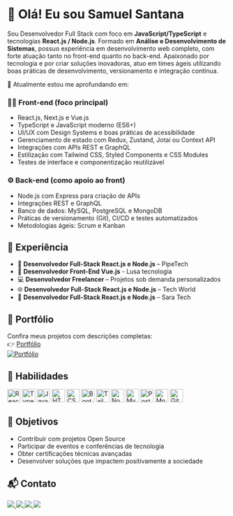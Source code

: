# 👋 Olá! Eu sou Samuel Santana

Sou Desenvolvedor Full Stack com foco em **JavaScript/TypeScript** e tecnologias **React.js / Node.js**. Formado em **Análise e Desenvolvimento de Sistemas**, possuo experiência em desenvolvimento web completo, com forte atuação tanto no front-end quanto no back-end. Apaixonado por tecnologia e por criar soluções inovadoras, atuo em times ágeis utilizando boas práticas de desenvolvimento, versionamento e integração contínua.

🎯 Atualmente estou me aprofundando em:

### 👨‍💻 Front-end (foco principal)
- React.js, Next.js e Vue.js
- TypeScript e JavaScript moderno (ES6+)
- UI/UX com Design Systems e boas práticas de acessibilidade
- Gerenciamento de estado com Redux, Zustand, Jotai ou Context API
- Integrações com APIs REST e GraphQL
- Estilização com Tailwind CSS, Styled Components e CSS Modules
- Testes de interface e componentização reutilizável

### ⚙️ Back-end (como apoio ao front)
- Node.js com Express para criação de APIs
- Integrações REST e GraphQL
- Banco de dados: MySQL, PostgreSQL e MongoDB
- Práticas de versionamento (Git), CI/CD e testes automatizados
- Metodologias ágeis: Scrum e Kanban


## 💼 Experiência

- 🏢 **Desenvolvedor Full-Stack React.js e Node.js** – PipeTech
- 💼 **Desenvolvedor Front-End Vue.js** - Lusa tecnologia
- 💻 **Desenvolvedor Freelancer** – Projetos sob demanda personalizados  
- 🌐 **Desenvolvedor Full-Stack React.js e Node.js** – Tech World  
- 🤝 **Desenvolvedor Full-Stack React.js e Node.js** – Sara Tech  

## 🚀 Portfólio

Confira meus projetos com descrições completas:  
👉 [Portfólio](https://samuelsantana-dev.github.io/portifolio_react/)  
[![Portfólio](https://img.icons8.com/material-sharp/256/portfolio.png)](https://samuelsantana-dev.github.io/portifolio_react/)

## 🔧 Habilidades

<div style="display: inline_block">
  <img alt="React" height="30" src="https://cdn.jsdelivr.net/gh/devicons/devicon/icons/react/react-original.svg" />
  <img alt="TypeScript" height="30" src="https://cdn.jsdelivr.net/gh/devicons/devicon/icons/typescript/typescript-original.svg" />
  <img alt="JavaScript" height="30" src="https://cdn.jsdelivr.net/gh/devicons/devicon/icons/javascript/javascript-original.svg" />
  <img alt="HTML5" height="30" src="https://cdn.jsdelivr.net/gh/devicons/devicon/icons/html5/html5-original.svg" />
  <img alt="CSS3" height="30" src="https://cdn.jsdelivr.net/gh/devicons/devicon/icons/css3/css3-original.svg" />
  <img alt="Bootstrap" height="30" src="https://cdn.jsdelivr.net/gh/devicons/devicon/icons/bootstrap/bootstrap-original.svg" />
  <img alt="TailwindCSS" height="30" src="https://cdn.jsdelivr.net/gh/devicons/devicon/icons/tailwindcss/tailwindcss-plain.svg" />
  <img alt="Node.js" height="30" src="https://cdn.jsdelivr.net/gh/devicons/devicon/icons/nodejs/nodejs-original.svg" />
  <img alt="MySQL" height="30" src="https://cdn.jsdelivr.net/gh/devicons/devicon/icons/mysql/mysql-original.svg" />
  <img alt="PostgreSQL" height="30" src="https://cdn.jsdelivr.net/gh/devicons/devicon/icons/postgresql/postgresql-original.svg" />
  <img alt="MongoDB" height="30" src="https://cdn.jsdelivr.net/gh/devicons/devicon/icons/mongodb/mongodb-original.svg" />
  <img alt="Git" height="30" src="https://cdn.jsdelivr.net/gh/devicons/devicon/icons/git/git-original.svg" />
</div>

## 🎯 Objetivos

- Contribuir com projetos Open Source
- Participar de eventos e conferências de tecnologia
- Obter certificações técnicas avançadas
- Desenvolver soluções que impactem positivamente a sociedade

## 📬 Contato

<div>
  <a href="https://www.instagram.com/techworld.digital" target="_blank">
    <img src="https://img.shields.io/badge/-@techworld.digital-%23E4405F?style=for-the-badge&logo=instagram&logoColor=white">
  </a>
  <a href="https://www.instagram.com/samuelsantana.dev/" target="_blank">
    <img src="https://img.shields.io/badge/-@samuelsantana.dev-%23E4405F?style=for-the-badge&logo=instagram&logoColor=white">
  </a>
  <a href="mailto:samuelsantanadasilva8@gmail.com">
    <img src="https://img.shields.io/badge/-Gmail-%23333?style=for-the-badge&logo=gmail&logoColor=white">
  </a>
  <a href="https://www.linkedin.com/in/samuelsantana-dev/" target="_blank">
    <img src="https://img.shields.io/badge/-LinkedIn-%230077B5?style=for-the-badge&logo=linkedin&logoColor=white">
  </a>
</div>
